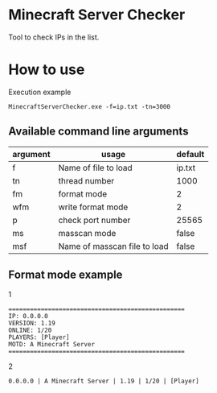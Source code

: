 # Minecraft Server Checker
Tool to check IPs in the list.  

# How to use
Execution example
```
MinecraftServerChecker.exe -f=ip.txt -tn=3000
```
## Available command line arguments  
| argument | usage | default |
| ------------- | ------------- | ------------- |
| f | Name of file to load | ip.txt |
| tn | thread number | 1000 |
| fm | format mode | 2 |
| wfm | write format mode | 2 |
| p | check port number | 25565 |
| ms | masscan mode | false |
| msf | Name of masscan file to load | false |

## Format mode example
1
```
=================================================
IP: 0.0.0.0
VERSION: 1.19
ONLINE: 1/20
PLAYERS: [Player]
MOTD: A Minecraft Server
=================================================
```

2
```
0.0.0.0 | A Minecraft Server | 1.19 | 1/20 | [Player]
```
